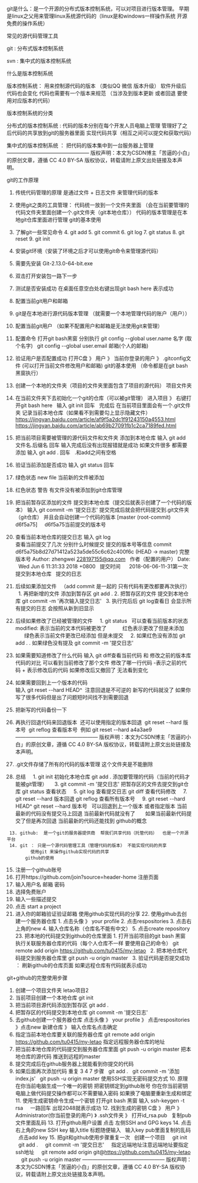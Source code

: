 git是什么：是一个开源的分布式版本控制系统，可以对项目进行版本管理。 早期是linux之父用来管理linux系统源代码的（linux是和windows一样操作系统 开源免费的操作系统）

常见的源代码管理工具 

git : 分布式版本控制系统

svn : 集中式的版本控制系统

什么是版本控制系统

版本控制系统： 用来控制源代码的版本  （类似QQ 微信 版本升级） 软件升级后 代码也会变化 代码也需要有一个版本来规范 （当涉及到版本更新 或者回退 要使用对应版本的代码）

版本控制系统的分类   

分布式的版本控制系统 :  代码的版本分别在每个开发人员电脑上管理 管理好了之后代码的共享放到git的服务器里面 实现代码共享（相互之间可以提交和获取代码）

集中式的版本控制系统 ： 把代码的版本集中到一台服务器上管理
————————————————
版权声明：本文为CSDN博主「苦逼的小白」的原创文章，遵循 CC 4.0 BY-SA 版权协议，转载请附上原文出处链接及本声明。

git的工作原理

1. 传统代码管理的原理 是通过文件 + 日志文件 来管理代码的版本
2. 使用git之类的工具管理： 代码统一放到一个文件夹里面 （会在当前要管理的代码文件夹里面创建一个.git文件夹（git本地仓库）） 代码的版本管理是在本地git仓库里面进行管理
  git的基本使用
3. 了解git一些常见命令
   4. git add 
   5. git commit 
   6. git log
   7. git status
   8. git reset
   9. git init 
  ​
10. 安装git环境（安装了环境之后才可以使用git命令来管理源代码） 
  11. 需要先安装 Git-2.13.0-64-bit.exe  
  12. 双击打开安装包一路下一步
  13. 测试是否安装成功 在桌面任意空白处右键出现git bash here 表示成功
   ​
14. 配置当前git用户和邮箱
  15. git是在本地进行源代码版本管理 （就需要一个本地管理代码的账户（用户））
  16. 配置当前git用户 （如果不配置用户和邮箱是无法使用git来管理）
  17. 配置命令 打开git bash黑窗 分别执行
          git config  --global user.name 名字 (取个名字)
            git config  --global user.email  邮箱(个人的邮箱)
  18. 验证用户是否配置成功
          打开C盘 》 用户 》 当前你登录的用户 》 .gitconfig文件  (可以打开当前文件修改用户和邮箱)
        git的基本使用 （命令都是在git bash黑窗执行）
19. 创建一个本地的文件夹（项目的文件夹里面包含了项目的源代码）  项目文件夹
20. 在当前文件夹下去初始化一个git的仓库（可以被git管理）
       进入项目 》 右键打开git bash here
          输入 git init  回车
          完成后 在当前项目里面会有一个.git文件夹 记录当前本地仓库（如果看不到需要勾上显示隐藏文件）
          https://jingyan.baidu.com/article/af9f5a2dc1f91243150a4553.html
          https://jingyan.baidu.com/article/ab69b27091fb1c2ca7189fed.html
       ​
21. 把当前项目需要被管理的源代码文件和文件夹 添加到本地仓库
      输入 git add 文件名.后缀名  回车
        输入完成后没有出现报错就是成功
        如果文件很多 都需要添加 
        输入 git add .  回车    .和add之间有空格
22. 验证当前添加是否成功
      输入 git status  回车
      ​
  23. 绿色状态  new file  当前新的文件被添加
  24. 红色状态 警告  有文件没有被添加到git仓库管理
25. 把当前暂存区添加的文件 提交到本地仓库（提交后就表示创建了一个代码的版本）
      输入 git commit -m '提交日志'
        提交完成后就会把代码提交到.git文件夹（git仓库） 并且会自动创建一个代码的版本
        [master (root-commit) d6f5a75]     d6f5a75当前提交的版本号
      ​
26. 查看当前本地仓库的提交日志 
      输入 git log  
        查看当前提交了几次 分别什么时候提交 提交的版本号等信息
        commit d6f5a75b8d27d71412a523a5de55c6c62c400f6c (HEAD -> master)  完整版本号
        Author: zhengwei <228197155@qq.com>    作者（配置的用户）
        Date:   Wed Jun 6 11:31:33 2018 +0800    提交时间
      ​
            2018-06-06-11-31第一次提交到本地仓库    提交的日志

27. 后续如果添加文件   （add  commit 是一起的 只有代码有更改都要再次执行）
            1. 再把新增的文件 添加到暂存区 git add .
               2. 把暂存区的文件 提交到本地仓库 git commit -m '再次输入提交日志'
                          3. 执行完后后 git log查看日  会显示所有提交的日志 会按照从新到旧显示
                    ​
28. 后续如果修改了已经被管理的文件
             1. git status   可以查看当前版本的状态
                   modified:  表示当前的文本代码被更改了
                              红色表示更改了但是未添加 
                              绿色表示当前文件更改已经添加 但是未提交
                             2. 如果红色没有添加 git add .
                                 . 如果绿色没有提及 git commit -m '提交日志'
                                 ​
29. 如果需要知道修改了什么代码 
      输入 git diff查看当前代码 和 修改之前的版本库代码的对比
        可以看到当前修改了那个文件  修改了哪一行代码 -表示之前的代码 + 表示修改后的代码
        如果修改后又撤回了 无法看到变化
      ​
30. 如果需要回到上一个版本的代码    
        输入 git reset  --hard HEAD^
      ​
        注意回退是不可逆的 新写的代码就没了 
        如果你写了很多代码但是出了问题短时间找不到需要回退
  31. 把新写的代码备份一下
  32. 再执行回退代码来回退版本
   ​
     还可以使用指定的版本回退
   ​
     git reset --hard 版本号
   ​
     git reflog 查看版本号
   ​
     例如 git reset --hard a4a3ae9 
   ————————————————
   版权声明：本文为CSDN博主「苦逼的小白」的原创文章，遵循 CC 4.0 BY-SA 版权协议，转载请附上原文出处链接及本声明。

   11. .git文件存储了所有的代码的版本管理 这个文件夹是不能删除


   12. 总结
                      1. git init 初始化本地仓库
                            git add . 添加要管理的代码（当前的代码才能被git管理）
                                       3. git commit -m '提交日志' 把暂存区的文件去提交到git仓库
                                             git status 查看状态
                                                        5. git log 查看提交日志
                                                              git diff 查看代码修改
                                                                         7. git reset --hard 版本回退
                                                                               git reflog 查看所有版本号
                                                                                          9. git reset --hard HEAD^  git reset --hard 版本号   可以回退到上一个版本 或者指定版本
                                                                                                当前最新的代码没有提交马上回退 当前最新代码就没有了
                                                                                                        如果当前最新代码提交了但是再次回退 当前最新的代码还能找到
                                                                                                github的概念

     13. github:  是一个git的服务器提供商  帮我们共享代码（托管代码）  也是一个开源平台
     14. git ： 只是一个源代码管理工具（管理代码的版本） 不能实现代码的共享
             使用git 来操作github实现代码的共享
           github的使用

   15. 注册一个github账号
   16. 打开https://github.com/join?source=header-home 注册页面
   17. 输入用户名 邮箱 密码
   18. 选择免费账户
   19. 输入一些描述提交
   20. 点击 start a project
   21. 进入你的邮箱验证验证邮箱
      使用github实现代码的分享
     22. 使用github去创建一个服务器仓库
               1. 点击头像 》 your profile
                      2. 点击respositories 
                             3. 点击右上角的new
                                    4. 输入仓库名称（仓库名不能有中文）
                                           5. 点击create repository
                                         ​
     23. 把本地的代码提交到github的仓库里面
               1. 打开当前项目的git bash 黑窗 执行关联服务器仓库的代码（每个人仓库不一样 要使用自己的命令）
                      git remote add origin https://github.com/tu0415/my-letao
                            2. 把本地仓库代码提交到服务器仓库里
                                 git push -u origin master
                                         3. 验证代码是否提交成功 ： 刷新github的仓库页面 如果远程仓库有代码就表示成功

   git+github的完整使用步骤
   1. 创建一个项目文件夹 letao项目2
   2. 当前项目创建一个本地仓库  git init 
   3. 把当前项目源代码添加到暂存区 git add .
   4. 把暂存区的代码提交到本地仓库 git commit -m '提交日志'
   5. 去github创建一个服务器仓库 点击头像 》 your profile 》 点击respositories 》点击new 新建仓库 》 输入仓库名点击确定
   6. 指定当前本地仓库要关联的服务器仓库
        git remote add origin https://github.com/tu0415/my-letao
          指定远程服务器仓库的地址
   7. 把当前本地仓库的代码提交到服务器仓库里面
        git push -u origin master
          把本地仓库的源代码 推送到远程的master
   8. 提交完成后在github服务器上就能看到你提交的代码
   9. 如果后面再次添加代码
         重复 3  4  7 步骤
            git add .
            git commit -m '添加index.js'
            git push -u origin master
         使用SSH实现无密码提交方式
     10. 原理在你当前电脑生成一个唯一的密钥  把密钥绑定到github账号  你在你当前密钥电脑上做代码提交操作都可以不需要输入密码  如果换了电脑要重新生成和绑定
     11. 使用生成密钥命令生成一个密钥
             打开git bash 黑窗 输入  ssh-keygen -t rsa      一路回车 出现2048就表示成功
     12. 找到生成的密钥
             C盘 》 用户 》 Administrator(你当前登录的用户) 》 .ssh文件夹 》 打开id_rsa.pub
               复制pub文件里面乱码
     13. 打开github用户设置 点击 左侧SSH and GPG keys
     14. 点击右上角的new SSH key
             输入title 标题随便输入
               输入key  pub里面复制的乱码
               点击add key
     15. 把git和github使用步骤重复一次
              创建一个项目
                 git init
                 git add .
                 git commit -m '提交日志'
                 指定远端地址注意远端地址要指定ssh地址
                 git remote add origin git@https://github.com/tu0415/my-letao
                 git push -u origin master
            ————————————————
            版权声明：本文为CSDN博主「苦逼的小白」的原创文章，遵循 CC 4.0 BY-SA 版权协议，转载请附上原文出处链接及本声明。
            
